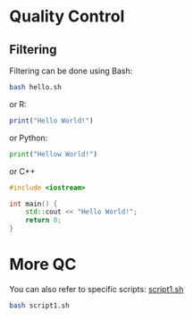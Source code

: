 # Quality Control

## Filtering

Filtering can be done using Bash:

```bash
bash hello.sh
```

or R:

```r
print("Hello World!")
```

or Python:

```python
print("Hellow World!")
```

or C++

```cpp
#include <iostream>

int main() {
    std::cout << "Hello World!";
    return 0;
}
```

# More QC
You can also refer to specific scripts: [script1.sh](Analysis/QC/script1.sh)

```bash
bash script1.sh
```
